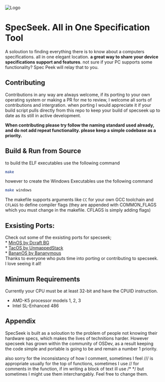 
![Logo](https://i.imgur.com/Zg37VpH.png)
# SpecSeek. All in One Specification Tool

A soloution to finding everything there is to know about a computers specifications. all in one elegant location. **a great way to share your device specifications support and features**. not sure if your PC supports some functionality? Spec Peek will relay that to you.

## Contributing
Contributions in any way are always welcome, if its porting to your own operating system or making a PR for me to review, I welcome all sorts of contributions and intergration. when porting I would appreciate it if your build script pulls directly from this repo to keep your build of specseek up to date as its still in active development.

**When contributing please try follow the naming standard used already, and do not add repeat functionality. please keep a simple codebase as a priority.**
## Build & Run from Source
to build the ELF executables use the following command
``` bash
make
```
however to create the Windows Executables use the following command
``` bash
make windows
```

The makefile supports arguments like `CC` for your own GCC toolchain and `CFLAGS` to define compiler flags (they are appended with COMMON_FLAGS which you must change in the makefile. CFLAGS is simply adding flags)

## Exsisting Ports:
Check out some of the exsisting ports for specseek;\
    * [MinOS by Dcraft BG](https://github.com/Mellurboo/MinOS_SpecSeek)\
    * [TacOS by UnmappedStack](https://github.com/UnmappedStack/SpecSeek-forTacOS)\
    * [BananOS by Bananymous](https://github.com/Bananymous/banan-os)\
Thanks to everyone who puts time into porting or contributing to specseek. I love seeing it all!

## Minimum Requirements
Currently your CPU must be at least 32-bit and have the CPUID instruction.

- AMD-K5 processor models 1, 2, 3
- Intel SL-Enhanced 486


## Appendix
SpecSeek is built as a soloution to the problem of people not knowing their hardware specs, which makes the lives of technitions harder. However specseek has grown within the community of OSDev, as a result keeping the code simple and portable is going to be and remain a number 1 priority.

also sorry for the inconsistancy of how I comment, sometimes I feel /// is appropriate usually for the top of functions, sometimes I use // for comments in the function, if im writing a block of text ill use /* */ but sometimes I might use them interchangably. Feel free to change them.